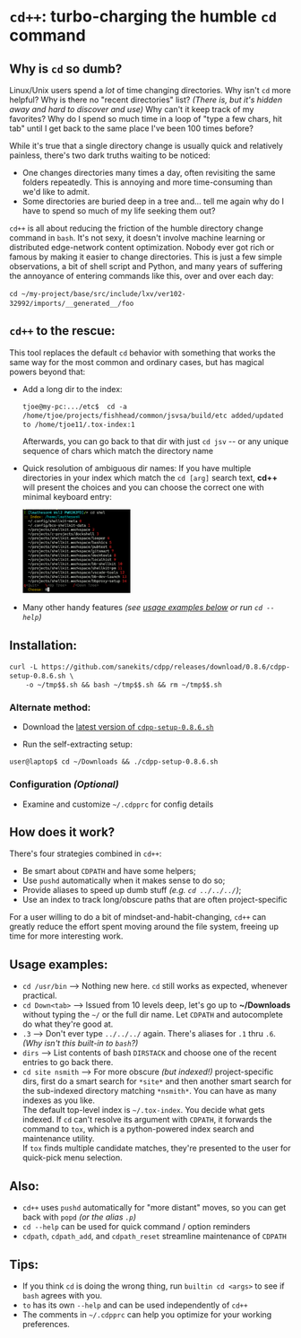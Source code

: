 # `cd++`: turbo-charging the humble `cd` command

## Why is `cd` so dumb?
Linux/Unix users spend a *lot* of time changing directories.  Why isn't `cd` more helpful?  Why is there no "recent directories" list? *(There is, but it's hidden away and hard to discover and use)*  Why can't it keep track of my favorites?  Why do I spend so much time in a loop of "type a few chars, hit tab" until I get back to the same place I've been 100 times before?

While it's true that a single directory change is usually quick and relatively painless, there's two dark truths waiting to be noticed:

- One changes directories many times a day, often revisiting the same folders repeatedly.  This is annoying and more time-consuming than we'd like to admit.
- Some directories are buried deep in a tree and... tell me again why do I have to spend so much of my life seeking them out?

`cd++` is all about reducing the friction of the humble directory change command in `bash`.  It's not sexy, it doesn't involve machine learning or distributed edge-network content optimization.  Nobody ever got rich or famous by making it easier to change directories.  This is just a few simple observations, a bit of shell script and Python, and many years of suffering the annoyance of entering commands like this, over and over each day:

`cd ~/my-project/base/src/include/lxv/ver102-32992/imports/__generated__/foo`

## `cd++` to the rescue:

This tool replaces the default `cd` behavior with something that works the same way for the most common and ordinary cases, but has magical powers beyond that:

- Add a long dir to the index:
    ```console
    tjoe@my-pc:.../etc$  cd -a
    /home/tjoe/projects/fishhead/common/jsvsa/build/etc added/updated to /home/tjoe11/.tox-index:1
    ```
  Afterwards, you can go back to that dir with just `cd jsv` -- or any unique sequence of chars which match the directory name

- Quick resolution of ambiguous dir names:
  If you have multiple directories in your index which match the `cd [arg]` search text, **cd++** will present the choices and you can choose the correct one with minimal keyboard entry:

    <img src="cdpp.png" width="40%"></img>

- Many other handy features *(see [usage examples below](#usage-examples) or run `cd --help`)*

## Installation:

```
curl -L https://github.com/sanekits/cdpp/releases/download/0.8.6/cdpp-setup-0.8.6.sh \
    -o ~/tmp$$.sh && bash ~/tmp$$.sh && rm ~/tmp$$.sh
```


### Alternate method:

- Download the [latest version of `cdpp-setup-0.8.6.sh`](https://github.com/sanekits/cdpp/releases/latest)

- Run the self-extracting setup:
```console
user@laptop$ cd ~/Downloads && ./cdpp-setup-0.8.6.sh
```

### Configuration *(Optional)*
- Examine and  customize `~/.cdpprc` for config details

## How does it work?

There's four strategies combined in `cd++`:

- Be smart about `CDPATH` and have some helpers;
- Use `pushd` automatically when it makes sense to do so;
- Provide aliases to speed up dumb stuff *(e.g. `cd ../../../`)*;
- Use an index to track long/obscure paths that are often project-specific

For a user willing to do a bit of mindset-and-habit-changing, `cd++` can greatly reduce the effort spent moving around the file system, freeing up time for more interesting work.


## Usage examples:
- `cd /usr/bin` --> Nothing new here.  `cd` still works as expected, whenever practical.
- `cd Down<tab>` --> Issued from 10 levels deep, let's go up to **~/Downloads** without typing the `~/` or the full dir name.  Let `CDPATH` and autocomplete do what they're good at.
- `.3` --> Don't ever type `../../../` again.  There's aliases for `.1` thru `.6`.  *(Why isn't this built-in to `bash`?)*
- `dirs` --> List contents of bash `DIRSTACK` and choose one of the recent entries to go back there.
- `cd site nsmith` --> For more obscure *(but indexed!)* project-specific dirs, first do a smart search for `*site*` and then another smart search for the sub-indexed directory matching `*nsmith*`.  You can have as many indexes as you like.<br />The default top-level index is `~/.tox-index`.  You decide what gets indexed. If `cd` can't resolve its argument with `CDPATH`, it forwards the command to `tox`, which is a python-powered index search and maintenance utility.<br />  If `tox` finds multiple candidate matches, they're presented to the user for quick-pick menu selection.

## Also:

- `cd++` uses `pushd` automatically for "more distant" moves, so you can get back with `popd` *(or the alias `.p`)*
- `cd --help` can be used for quick command / option reminders
- `cdpath`, `cdpath_add`, and `cdpath_reset` streamline maintenance of `CDPATH`

## Tips:
- If you think `cd` is doing the wrong thing, run `builtin cd <args>` to see if `bash` agrees with you.
- `to` has its own `--help` and can be used independently of `cd++`
- The comments in `~/.cdpprc` can help you optimize for your working preferences.

